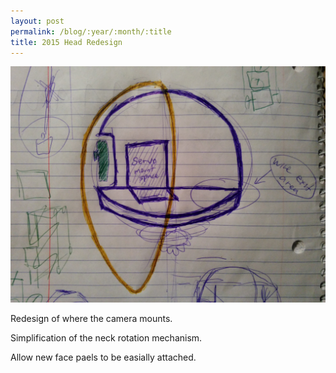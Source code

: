 ```yaml
---
layout: post
permalink: /blog/:year/:month/:title
title: 2015 Head Redesign
---
```


![Robot head sketch](/images/posts/head_sketch.jpg)

Redesign of where the camera mounts.

Simplification of the neck rotation mechanism.

Allow new face paels to be easially attached.
